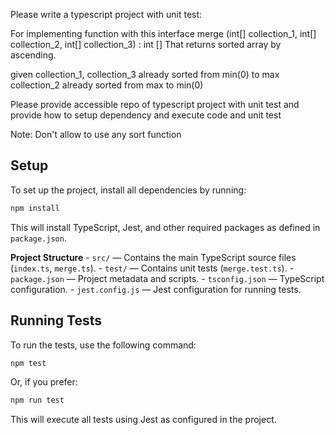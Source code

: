 Please write a typescript project with unit test:

For implementing function with this interface
    merge (int[] collection_1, int[] collection_2, int[] collection_3) : int []
That returns sorted array by ascending.

given
     collection_1, collection_3 already sorted from min(0) to max
     collection_2 already sorted from max to min(0)

Please provide accessible repo of typescript project with unit test
and provide how to setup dependency and execute code and unit test

Note: Don't allow to use any sort function



## Setup

To set up the project, install all dependencies by running:

```powershell
npm install
```

This will install TypeScript, Jest, and other required packages as defined in `package.json`.

**Project Structure**
    - `src/` — Contains the main TypeScript source files (`index.ts`, `merge.ts`).
    - `test/` — Contains unit tests (`merge.test.ts`).
    - `package.json` — Project metadata and scripts.
    - `tsconfig.json` — TypeScript configuration.
    - `jest.config.js` — Jest configuration for running tests.


## Running Tests

To run the tests, use the following command:

```powershell
npm test
```

Or, if you prefer:

```powershell
npm run test
```

This will execute all tests using Jest as configured in the project.


